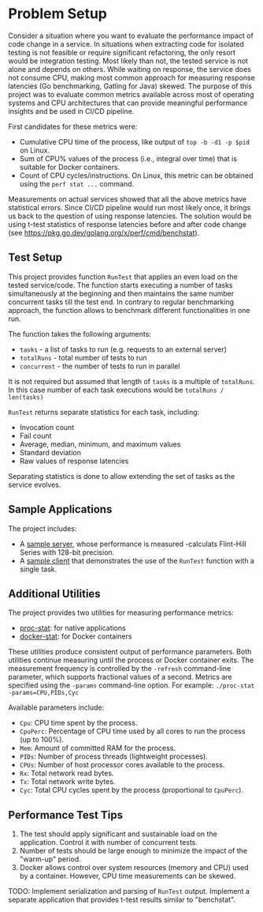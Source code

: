 # Problem Setup

Consider a situation where you want to evaluate the performance impact of code change in a service. In situations when extracting code for isolated testing is not feasible or require significant refactoring, the only resort would be integration testing. Most likely than not, the tested service is not alone and depends on others. While waiting on response, the service does not consume CPU, making most common approach for measuring response latencies (Go benchmarking, Gatling for Java) skewed. The purpose of this project was to evaluate common metrics available across most of operating systems and CPU architectures that can provide meaningful performance insights and be used in CI/CD pipeline.

First candidates for these metrics were:
- Cumulative CPU time of the process, like output of `top -b -d1 -p $pid` on Linux.
- Sum of CPU% values of the process (i.e., integral over time) that is suitable for Docker containers.
- Count of CPU cycles/instructions. On Linux, this metric can be obtained using the `perf stat ...` command.

Measurements on actual services showed that all the above metrics have statistical errors. Since CI/CD pipeline would run most likely once, it brings us back to the question of using response latencies. The solution would be using t-test statistics of response latencies before and after code change (see https://pkg.go.dev/golang.org/x/perf/cmd/benchstat).

## Test Setup

This project provides function `RunTest` that applies an even load on the tested service/code. The function starts executing a number of tasks simultaneously at the beginning and then maintains the same number concurrent tasks till the test end. In contrary to regular benchmarking approach, the function allows to benchmark different functionalities in one run.

The function takes the following arguments:
- `tasks` - a list of tasks to run (e.g. requests to an external server)
- `totalRuns` - total number of tests to run
- `concurrent` - the number of tests to run in parallel
  
It is not required but assumed that length of `tasks` is a multiple of `totalRuns`. In this case number of each task executions would be `totalRuns / len(tasks)`

`RunTest` returns separate statistics for each task, including:
- Invocation count
- Fail count
- Average, median, minimum, and maximum values
- Standard deviation
- Raw values of response latencies

Separating statistics is done to allow extending the set of tasks as the service evolves.

## Sample Applications

The project includes:
- A [sample server](./cmd/sample-server), whose performance is measured -calculats Flint-Hill Series with 128-bit precision.
- A [sample client](./cmd/sample-client) that demonstrates the use of the `RunTest` function with a single task.

## Additional Utilities

The project provides two utilities for measuring performance metrics:
- [proc-stat](./cmd/proc-stat): for native applications
- [docker-stat](./cmd/docker-stat): for Docker containers

These utilities produce consistent output of performance parameters. Both utilities continue measuring until the process or Docker container exits. The measurement frequency is controlled by the `-refresh` command-line parameter, which supports fractional values of a second.
Metrics are specified using the `-params` command-line option. For example: `./proc-stat -params=CPU,PIDs,Cyc`

Available parameters include:
- `Cpu`: CPU time spent by the process.
- `CpuPerc`: Percentage of CPU time used by all cores to run the process (up to 100%).
- `Mem`: Amount of committed RAM for the process.
- `PIDs`: Number of process threads (lightweight processes).
- `CPUs`: Number of host processor cores available to the process.
- `Rx`: Total network read bytes.
- `Tx`: Total network write bytes.
- `Cyc`: Total CPU cycles spent by the process (proportional to `CpuPerc`).

## Performance Test Tips

1. The test should apply significant and sustainable load on the application. Control it with number of concurrent tests.
1. Number of tests should be large enough to minimize the impact of the "warm-up" period.
1. Docker allows control over system resources (memory and CPU) used by a container. However, CPU time measurements can be skewed.

TODO: Implement serialization and parsing of `RunTest` output. Implement a separate application that provides t-test results similar to "benchstat".
